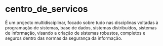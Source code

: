 # centro_de_servicos
 É um projecto multidisciplinar, focado sobre tudo nas disciplinas voltadas à programação de sistemas, base de dados, sistemas distribuídos, sistemas de informação, visando a criação de sistemas robustos, completos e seguros dentro das normas da segurança da informação.
